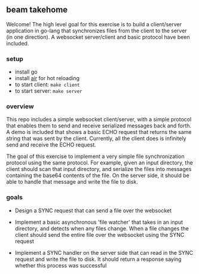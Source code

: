 ## beam takehome

Welcome! The high level goal for this exercise is to build a client/server application in go-lang that synchronizes files from the client to the server (in one direction). A websocket server/client and basic protocol have been included.

### setup

- install go
- install [air](https://github.com/cosmtrek/air) for hot reloading
- to start client: `make client`
- to start server: `make server`

### overview

This repo includes a simple websocket client/server, with a simple protocol that enables them to send and receive serialized messages back and forth. A demo is included that shows a basic ECHO request that returns the same string that was sent by the client. Currently,
all the client does is infinitely send and receive the ECHO request.

The goal of this exercise to implement a very simple file synchronization protocol using the same protocol. For example, given an input directory, the client should scan that input directory, and serialize the files into messages containing the base64 contents of the file. On the server side, it should be able to handle that message and write the file to disk.

### goals

- Design a SYNC request that can send a file over the websocket

- Implement a basic asynchronous 'file watcher' that takes in an input directory, and detects when any files change. When a file changes the client should send the entire file over the websocket using the SYNC request

- Implement a SYNC handler on the server side that can read in the SYNC request and write the file to disk. It should return a response saying whether this process was successful
